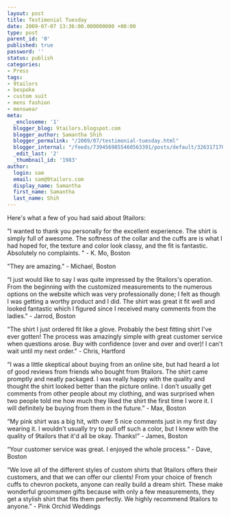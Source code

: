 ```yaml
---
layout: post
title: Testimonial Tuesday
date: 2009-07-07 13:36:00.000000000 +00:00
type: post
parent_id: '0'
published: true
password: ''
status: publish
categories:
- Press
tags:
- 9tailors
- bespoke
- custom suit
- mens fashion
- menswear
meta:
  _encloseme: '1'
  blogger_blog: 9tailors.blogspot.com
  blogger_author: Samantha Shih
  blogger_permalink: "/2009/07/testimonial-tuesday.html"
  blogger_internal: "/feeds/7394569855460563391/posts/default/3263171708514949517"
  _edit_last: '2'
  _thumbnail_id: '1983'
author:
  login: sam
  email: sam@9tailors.com
  display_name: Samantha
  first_name: Samantha
  last_name: Shih
---
```

Here's what a few of you had said about 9tailors:

"I wanted to thank you personally for the excellent experience. The shirt is simply full of awesome. The softness of the collar and the cuffs are is what I had hoped for, the texture and color look classy, and the fit is fantastic. Absolutely no complaints. " - K. Mo, Boston  
  
"They are amazing." - Michael, Boston

“I just would like to say I was quite impressed by the 9tailors's operation. From the beginning with the customized measurements to the numerous options on the website which was very professionally done; I felt as though I was getting a worthy product and I did. The shirt was great it fit well and looked fantastic which I figured since I received many comments from the ladies." - Jarrod, Boston

"The shirt I just ordered fit like a glove. Probably the best fitting shirt I've ever gotten! The process was amazingly simple with great customer service when questions arose. Buy with confidence (over and over and over)! I can't wait until my next order." - Chris, Hartford

“I was a little skeptical about buying from an online site, but had heard a lot of good reviews from friends who bought from 9tailors. The shirt came promptly and neatly packaged. I was really happy with the quality and thought the shirt looked better than the picture online. I don't usually get comments from other people about my clothing, and was surprised when two people told me how much they liked the shirt the first time I wore it. I will definitely be buying from them in the future.” - Max, Boston

“My pink shirt was a big hit, with over 5 nice comments just in my first day wearing it. I wouldn't usually try to pull off such a color, but I knew with the quality of 9tailors that it'd all be okay. Thanks!” - James, Boston

“Your customer service was great. I enjoyed the whole process.” - Dave, Boston

“We love all of the different styles of custom shirts that 9tailors offers their customers, and that we can offer our clients! From your choice of french cuffs to chevron pockets, anyone can really build a dream shirt. These make wonderful groomsmen gifts because with only a few measurements, they get a stylish shirt that fits them perfectly. We highly recommend 9tailors to anyone.” - Pink Orchid Weddings